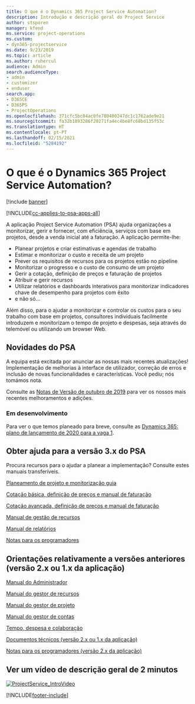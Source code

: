 ```yaml
---
title: O que é o Dynamics 365 Project Service Automation?
description: Introdução e descrição geral do Project Service
author: stsporen
manager: kfend
ms.service: project-operations
ms.custom:
- dyn365-projectservice
ms.date: 9/23/2019
ms.topic: article
ms.author: ruhercul
audience: Admin
search.audienceType:
- admin
- customizer
- enduser
search.app:
- D365CE
- D365PS
- ProjectOperations
ms.openlocfilehash: 371cfc5bc04ac0fe780400247dc1c1762ade9e21
ms.sourcegitcommit: fa32b1893286f20271fa4ec4be8fc68bd135f53c
ms.translationtype: HT
ms.contentlocale: pt-PT
ms.lasthandoff: 02/15/2021
ms.locfileid: "5284192"
---
```

# <a name="what-is-dynamics-365-project-service-automation"></a>O que é o Dynamics 365 Project Service Automation?

[!include [banner](../includes/psa-now-project-operations.md)]

[!INCLUDE[cc-applies-to-psa-apps-all](../includes/cc-applies-to-psa-apps-all.md)]

A aplicação Project Service Automation (PSA) ajuda organizações a monitorizar, gerir e fornecer, com eficiência, serviços com base em projetos, desde a venda inicial até a faturação. A aplicação permite-lhe:

- Planear projetos e criar estimativas e agendas de trabalho
- Estimar e monitorizar o custo e receita de um projeto
- Prever os requisitos de recursos para os projetos estão no pipeline
- Monitorizar o progresso e o custo de consumo de um projeto
- Gerir a cotação, definição de preços e faturação de projetos
- Atribuir e gerir recursos
- Utilizar relatórios e dashboards interativos para monitorizar indicadores chave de desempenho para projetos com êxito
- e não só...

Além disso, para o ajudar a monitorizar e controlar os custos para o seu trabalho com base em projetos, consultores individuais facilmente introduzem e monitorizam o tempo de projeto e despesas, seja através do telemóvel ou utilizando um browser Web.

## <a name="whats-new-in-psa"></a>Novidades do PSA
A equipa está excitada por anunciar as nossas mais recentes atualizações! Implementação de melhorias à interface de utilizador, correção de erros e inclusão de novas funcionalidades e características. Você pediu; nós tomámos nota.

Consulte as [Notas de Versão de outubro de 2019](https://docs.microsoft.com/dynamics365-release-plan/2019wave2/index) para ver os nossos mais recentes melhoramentos e adições.

### <a name="in-development"></a>Em desenvolvimento
Para ver o que temos planeado para breve, consulte as [Dynamics 365: plano de lançamento de 2020 para a vaga 1](https://docs.microsoft.com/dynamics365-release-plan/2020wave1/index).

## <a name="get-help-with-psa-version-3x"></a>Obter ajuda para a versão 3.x do PSA
Procura recursos para o ajudar a planear a implementação? Consulte estes manuais transferíveis.

 [Planeamento de projeto e monitorização guia](../psa/implementation-guides/project-planning-tracking.md)

 [Cotação básica, definição de preços e manual de faturação](../psa/implementation-guides/begin-quoting-pricing-billing.md)

 [Cotação avançada, definição de preços e manual de faturação](../psa/implementation-guides/adv-quoting-pricing-billing.md)

 [Manual de gestão de recursos](../psa/implementation-guides/resource-management-guide.md)

 [Manual de relatórios](../psa/implementation-guides/reporting-guide.md)

 [Notas para os programadores](../psa/developer-guides/overview-dev-notes-v3.x.md)

## <a name="guidance-for-earlier-versions-app-version-2x-or-1x"></a>Orientações relativamente a versões anteriores (versão 2.x ou 1.x da aplicação)
 [Manual do Administrador](../psa/admin-guide.md)

 [Manual do gestor de recursos](../psa/resource-manager-guide.md)

 [Manual do gestor de projeto](../psa/project-manager-guide.md)

 [Manual do gestor de contas](../psa/account-manager-guide.md)

 [Tempo, despesa e colaboração](../psa/time-expense-collaboration-guide.md)

 [Documentos técnicos (versão 2.x ou 1.x da aplicação)](../psa/white-papers.md)

 [Notas para os programadores (versão 2.x da aplicação)](../psa/developer-guides/add-custom-qoi-forms-v2.x.md)

 ## <a name="watch-a-2-minute-overview-video"></a>Ver um vídeo de descrição geral de 2 minutos
 <a name="heroArea"></a> [![ProjectService_IntroVideo](../psa/media/project-service-intro-video.png "ProjectService_IntroVideo")](https://go.microsoft.com/fwlink/p/?LinkId=799457)




[!INCLUDE[footer-include](../includes/footer-banner.md)]